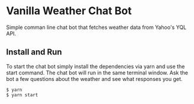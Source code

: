 # Vanilla Weather Chat Bot

Simple comman line chat bot that fetches weather data from Yahoo's YQL API.

## Install and Run

To start the chat bot simply install the dependencies via yarn and use the start command.  The chat bot will run in the same terminal window.  Ask the bot a few questions about the weather and see what responses you get.

```shell
$ yarn
$ yarn start
```



